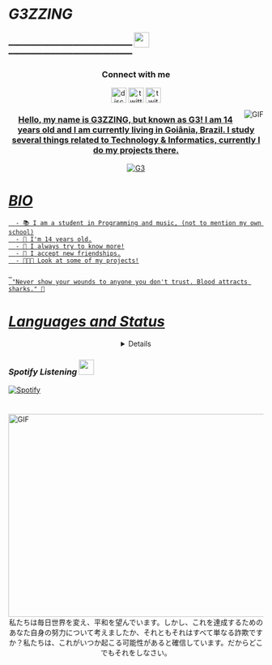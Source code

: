 #                                                                    *G3ZZING*

 ━━━━━━━━━━━━━━━━━━━━━━━━━━━━━ <img src="https://media.discordapp.net/attachments/793453573534122074/796751956576043069/japa.gif" height="30px" width="30px"/> ━━━━━━━━━━━━━━━━━━━━━━━━━━━━━
 

<h3 align="center">Connect with me</h3>
<p align="center">
<a href="/" target="blank"><img align="center" src="https://simpleicons.org/icons/discord.svg" alt="discord" height="30" width="30"/></a>
<a href="https://twitter.com/@not" target="blank"><img align="center" src="https://simpleicons.org/icons/twitter.svg" alt="twitter" height="30" width="30"/></a>
<a href="https://twitch.tv/yg3zzing" target="blank"><img align="center" src="https://simpleicons.org/icons/twitch.svg" alt="twitch" height="30" width="30"/></a>
</p>

<a href="https://youtu.be/dQw4w9WgXcQ?t=43" target="blank"><img align="right" alt="GIF" src="https://cdn.discordapp.com/attachments/793453573534122074/796747098736820305/fbe97876-7116-4a4a-bd19-67d502e2b2d6.png" />

<h3 align="center">Hello, my name is G3ZZING, but known as G3!  I am 14 years old and I am currently living in Goiânia, Brazil. I study several things related to Technology & Informatics, currently I do my projects there.</h3>

<p align="center"> <img src="https://komarev.com/ghpvc/?username=G3ZZING&color=000001" alt="G3" /> </p>

#                                                                    *BIO*

      - 📚 I am a student in Programming and music, (not to mention my own school)
      - 🌳 I'm 14 years old.
      - 🧪 I always try to know more!
      - 📁 I accept new friendships.
      - 👨🏻‍💻 Look at some of my projects!

     
     "Never show your wounds to anyone you don't trust. Blood attracts sharks." 💭


#                                                                    *Languages and Status*

 <details style='text-align: center;' align='center'>
  <summary> Click Here! </summary>
  <p style="text-align: center;"align="center">============================================================</p>
  <p style="text-align: center;"align="center"><p style="text-align: center;"align="center"><a href="https://github.com/G3ZZING"><img align="center" src="https://github-readme-stats.vercel.app/api?username=G3ZZING&show_icons=true&include_all_commits=true&show_icons=true&theme=tokyonight" alt="G3ZZING stats" /></a></p>
  <p style="text-align: center;"align="center"><a href="https://github.com/G3ZZING?tab=repositories"><img align="center" src="https://github-readme-stats.vercel.app/api/top-langs/?username=G3ZZING&layout=compact&show_icons=true&theme=tokyonight" /></a></p>
  <p style="text-align: center;"align="center">============================================================</p>
</details>

### *Spotify Listening <img src="https://cdn.discordapp.com/attachments/708003453351231560/792778317694107678/joao_musica.gif" height="30px" width="30px"/>*
[![Spotify](https://now-playing-codestackr.vercel.app/api/spotify-playing)](https://open.spotify.com/user/G3ZZING)

#

# 

<img align="right" alt="GIF" height="400" width="800" src="https://i.imgur.com/gNWoMBT.gif" />
  <br>
  <p align="center"> 私たちは毎日世界を変え、平和を望んでいます。しかし、これを達成するためのあなた自身の努力について考えましたか、それともそれはすべて単なる詐欺ですか？私たちは、これがいつか起こる可能性があると確信しています。だからどこでもそれをしなさい。
</p>
  
  
 




